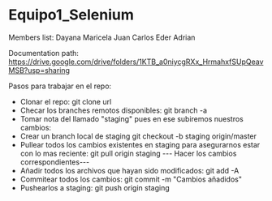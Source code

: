 # Equipo1_Selenium

Members list:
Dayana 
Maricela
Juan Carlos
Eder Adrian

Documentation path: https://drive.google.com/drive/folders/1KTB_a0niycgRXx_HrmahxfSUpQeavMSB?usp=sharing

Pasos para trabajar en el repo:

- Clonar el repo: git clone url
- Checar los branches remotos disponibles: git branch -a
- Tomar nota del llamado "staging" pues en ese subiremos nuestros cambios:
- Crear un branch local de staging git checkout -b staging origin/master
- Pullear todos los cambios existentes en staging para asegurarnos estar con lo mas reciente: git pull origin staging 
--- Hacer los cambios correspondientes---
- Añadir todos los archivos que hayan sido modificados: git add -A
- Commitear todos los cambios: git commit -m "Cambios añadidos"
- Pushearlos a staging: git push origin staging